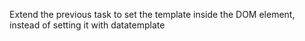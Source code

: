 Extend the previous task to set the template inside
the DOM element, instead of setting it with datatemplate
